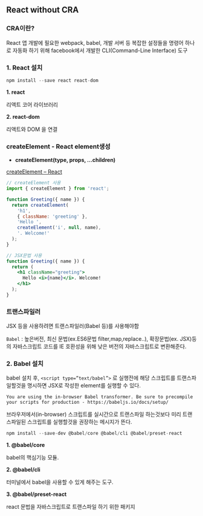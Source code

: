 ## React without CRA

### CRA이란?

React 앱 개발에 필요한 webpack, babel, 개발 서버  등 복잡한 설정들을 명령어 하나로 자동화 하기 위해 facebook에서 개발한 CLI(Command-Line Interface) 도구

### 1. React 설치

```jsx
npm install --save react react-dom
```

**1. react**

리액트 코어 라이브러리

**2. react-dom**

리액트와 DOM 을 연결

### createElement  - React element생성

- **createElement(type, props, ...children)**

[createElement – React](https://ko.react.dev/reference/react/createElement)

```jsx
// createElement 사용
import { createElement } from 'react';

function Greeting({ name }) {
  return createElement(
    'h1',
    { className: 'greeting' },
    'Hello ',
    createElement('i', null, name),
    '. Welcome!'
  );
}

// JSX문법 사용
function Greeting({ name }) {
  return (
    <h1 className="greeting">
      Hello <i>{name}</i>. Welcome!
    </h1>
  );
}
```

### 트랜스파일러

JSX 등을 사용하려면 트랜스파일러(Babel 등)를 사용해야함

`Babel` : 높은버전, 최신 문법(ex.ES6문법 filter,map,replace..), 확장문법(ex. JSX)등의 자바스크립트 코드를 IE 호환성을 위해 낮은 버전의 자바스크립트로 변환해준다.

### 2. Babel 설치

babel 설치 후, `<script type=”text/babel”>` 로 실행전에 해당 스크립트를 트랜스파일할것을 명시하면  JSX로 작성한 element를 실행할 수 있다.

```
You are using the in-browser Babel transformer. Be sure to precompile your scripts for production - https://babeljs.io/docs/setup/
```

브라우저에서(in-browser) 스크립트를 실시간으로 트랜스파일 하는것보다 미리 트랜스파일된 스크립트를 실행할것을 권장하는 메시지가 뜬다.

```jsx
npm install --save-dev @babel/core @babel/cli @babel/preset-react
```

**1. @babel/core**

babel의 핵심기능 모듈.

**2. @babel/cli**

터미널에서 babel을 사용할 수 있게 해주는 도구.

**3. @babel/preset-react**

react 문법을 자바스크립트로 트랜스파일 하기 위한 패키지